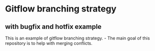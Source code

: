 # Gitflow branching strategy
## with bugfix and hotfix example
This is an example of gitflow branching strategy.
    - The main goal of this repository is to help with merging conflicts.
